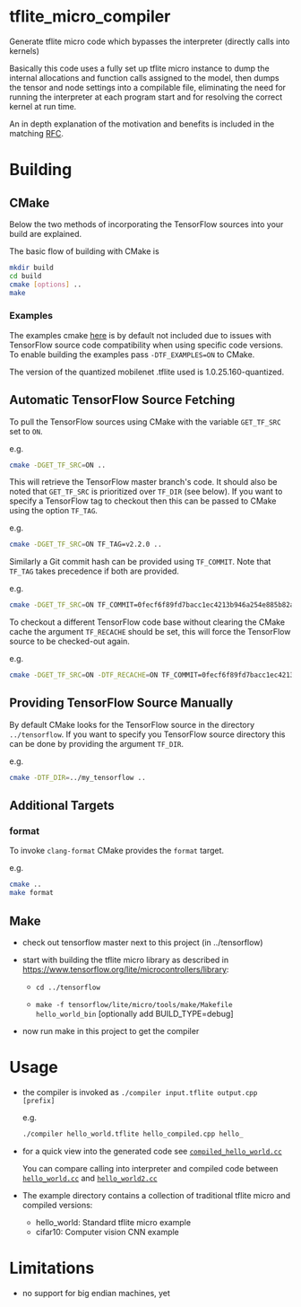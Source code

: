 # tflite_micro_compiler

Generate tflite micro code which bypasses the interpreter (directly calls into kernels)

Basically this code uses a fully set up tflite micro instance to dump the internal allocations and
function calls assigned to the model, then dumps the tensor and node settings into a compilable
file, eliminating the need for running the interpreter at each program start and for resolving the correct
kernel at run time.

An in depth explanation of the motivation and benefits is included in the matching [RFC](https://docs.google.com/document/d/1wDqC50sjCaWyQxsSn_Y-XAGh8-ozIgm2HDzX_b9DIyo/edit?usp=sharing).

# Building

## CMake

Below the two methods of incorporating the TensorFlow sources into your build are
explained.

The basic flow of building with CMake is

``` bash
mkdir build
cd build
cmake [options] ..
make
```

### Examples 
The examples cmake [here](examples/CMakeLists.txt) is by default not included due to issues with TensorFlow source code compatibility when using specific code versions.
To enable building the examples pass `-DTF_EXAMPLES=ON` to CMake.

The version of the quantized mobilenet .tflite used is 1.0.25.160-quantized.


## Automatic TensorFlow Source Fetching

To pull the TensorFlow sources using CMake with the variable `GET_TF_SRC`
set to `ON`. 

e.g.

``` bash
cmake -DGET_TF_SRC=ON ..
```

This will retrieve the TensorFlow master branch's code. 
It should also be noted that `GET_TF_SRC` is prioritized over `TF_DIR` (see below).
If you want to specify a TensorFlow tag to checkout then this can be passed to
CMake using the option `TF_TAG`. 

e.g.

``` bash
cmake -DGET_TF_SRC=ON TF_TAG=v2.2.0 ..
```

Similarly a Git commit hash can be provided using `TF_COMMIT`. Note that
`TF_TAG` takes precedence if both are provided.

e.g.

```bash
cmake -DGET_TF_SRC=ON TF_COMMIT=0fecf6f89fd7bacc1ec4213b946a254e885b82ac ..
```

To checkout a different TensorFlow code base without clearing the CMake cache
the argument `TF_RECACHE` should be set, this will force the TensorFlow
source to be checked-out again.

e.g.

```bash
cmake -DGET_TF_SRC=ON -DTF_RECACHE=ON TF_COMMIT=0fecf6f89fd7bacc1ec4213b946a254e885b82ac ..
```

## Providing TensorFlow Source Manually

By default CMake looks for the TensorFlow source in the directory `../tensorflow`.
If you want to specify you TensorFlow source directory this can be done by
providing the argument `TF_DIR`. 

e.g.

``` bash
cmake -DTF_DIR=../my_tensorflow ..
```

## Additional Targets

### format

To invoke `clang-format` CMake provides the `format` target.

e.g.

```bash 
cmake ..
make format
```

## Make

- check out tensorflow master next to this project (in ../tensorflow)
- start with building the tflite micro library as described in https://www.tensorflow.org/lite/microcontrollers/library:

  - `cd ../tensorflow`

  - `make -f tensorflow/lite/micro/tools/make/Makefile hello_world_bin`
    [optionally add BUILD_TYPE=debug]

- now run  make  in this project to get the compiler

# Usage

- the compiler is invoked as `./compiler input.tflite output.cpp [prefix]`

    e.g.

    ``` bash 
    ./compiler hello_world.tflite hello_compiled.cpp hello_
    ```

- for a quick view into the generated code see [`compiled_hello_world.cc`](https://github.com/cpetig/tflite_micro_compiler/blob/master/examples/compiled_hello_world.cc)

  You can compare calling into interpreter and compiled code between [`hello_world.cc`](https://github.com/cpetig/tflite_micro_compiler/blob/master/examples/hello_world.cc)
  and [`hello_world2.cc`](https://github.com/cpetig/tflite_micro_compiler/blob/master/examples/hello_world2.cc)

- The example directory contains a collection of traditional tflite micro and compiled versions:

  - hello_world: Standard tflite micro example
  - cifar10: Computer vision CNN example

# Limitations

- no support for big endian machines, yet
